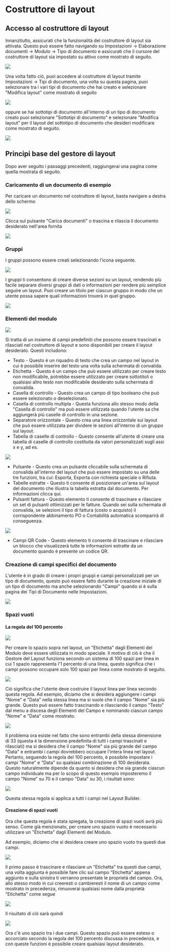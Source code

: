 # Costruttore di layout

## **Accesso al costruttore di layout**

Innanzitutto, assicurati che la funzionalità del costruttore di layout sia attivata. Questo può essere fatto navigando su Impostazioni → Elaborazione documenti → Modulo → Tipo di documento e assicurati che il cursore del costruttore di layout sia impostato su attivo come mostrato di seguito.

![](https://lh7-us.googleusercontent.com/I0VvFiFftKLoCB47jCAoosfTyqIQgXBoggMFp1QAeIj9xW4yiiIzyk5eIEHZ7duA251Yc4\_ArUKA8e-LjDht13bckAnkAOHOvl1p5k1-Qj\_UkEp2cSZwxHz\_PXe8IQ4\_jglzCtjAJg5pd9m\_hNZEhXA)

Una volta fatto ciò, puoi accedere al costruttore di layout tramite Impostazioni → Tipi di documento, una volta su questa pagina, puoi selezionare tra i vari tipi di documento che hai creato e selezionare "Modifica layout" come mostrato di seguito

![](https://lh7-us.googleusercontent.com/WMD8M0qugnc64ZuyLuEYH5P63qk-Vo86useg32-QyOsP63FJA\_Xh7UzwlwmUR3K9oTd19aXexSitZqQLVEKo26-i8hYWUS9CChzwAS8TgbWoqweFucJcNIgKBruzSd0mxn8zrh9i46lPxKMNDh-YEJ8)

oppure se hai sottotipi di documento all'interno di un tipo di documento creato puoi selezionare "Sottotipi di documento" e selezionare "Modifica layout" per il layout del sottotipo di documento che desideri modificare come mostrato di seguito.

![](https://lh7-us.googleusercontent.com/KfmM8wMGnn5tzXRxF1yT0Efm7X6v0kYeGzgNG3RihERh\_P71tjEVkJh4POMwgqnsCBoE736xI7oHkmpYNUbtAShhE-wAHsnLuxljDtmhGQUyljF\_PmOF2y6c0gIdIk\_jUD3sVNsq5viT2sb236OBYSA)

## **Principi base del gestore di layout**

Dopo aver seguito i passaggi precedenti, raggiungerai una pagina come quella mostrata di seguito.

### **Caricamento di un documento di esempio**

Per caricare un documento nel costruttore di layout, basta navigare a destra dello schermo

![](https://lh7-us.googleusercontent.com/I99BkFDTOloyKwwc0P8O3wf8FbKL3B5Zn5i3GfeRKSSkBdelQ\_HNfI2oJzaXQUi\_UU6R5Vr7jrgcAxIrDmmTKWgTZx90J7izOX0oczWt\_\_qt9VmD1HqafZvqH8vb7xnZMR1m5pjwzsbcnalErYo6dIc)

Clicca sul pulsante "Carica documenti" o trascina e rilascia il documento desiderato nell'area fornita

![](https://lh7-us.googleusercontent.com/GHqGYqvwFvN3z2ojFz\_i7ZLlZhy-A3vsKUmmzOC0NMkPd2-f6\_t\_0USF66W-N3XRqHlmx06QNSQ7U-VTPQPKWdzOhoNcN7LlMk45sKVC6bWN1O92G0r4dKyHQLlgmGZiINYjZ9vZnt89\_BjgzbON2MI)

### **Gruppi**

I gruppi possono essere creati selezionando l'icona seguente.

![](https://lh7-us.googleusercontent.com/eb4jnCmezPFKPwgUisJKvicBqMWuGHW69WIFdtpmQiY-\_78VWmMyMD4TqKMJXwjH1XDnS5RXX0DsJ2\_ur\_GG62L4F7OEzkLrpgwUkiuQjZQPJqQoHIBj6WM33zY0AkYXhI3mKLjZetbEQ2AlhPJ8KV8)

I gruppi ti consentono di creare diverse sezioni su un layout, rendendo più facile separare diversi gruppi di dati o informazioni per rendere più semplice seguire un layout. Puoi creare un titolo per ciascun gruppo in modo che un utente possa sapere quali informazioni troverà in quel gruppo.

![](https://lh7-us.googleusercontent.com/lWqIEC-TCOp4rKytTbhn2fYWY618\_Yra2mjWHA9oMyWPqHXA5JKCLoZoEtM8xQHAkn4HFNTPYpbMePUYnQhQGL0KmgBfTEDWPDAMy7PjZinZl2s\_kHQlsLAGjYbzSINWTme3qRO9tHLcpVaDVvS\_8F4)

### **Elementi del modulo**

![](https://lh7-us.googleusercontent.com/OFBRSGdol7loocu5uGVe4Q8URMDojvXTN0xj3TCgL-jb-wUgt1fjEqfXCyMPz\_HNh94LVVmg6ifQDhxvlQsgbbChRfrw2Ohx4ICOUwHix3iiAFY9hI3BPGBfcNABiHLhgXQJVZmGvEO\_niVWkIXz\_6g)

Si tratta di un insieme di campi predefiniti che possono essere trascinati e rilasciati nel costruttore di layout e sono disponibili per creare il layout desiderato. Questi includono:

* Testo - Questo è un riquadro di testo che crea un campo nel layout in cui è possibile inserire del testo una volta sulla schermata di convalida.
* Etichetta - Questo è un campo che può essere utilizzato per creare testo non modificabile, potrebbe essere utilizzato per creare sottotitoli o qualsiasi altro testo non modificabile desiderato sulla schermata di convalida.
* Casella di controllo - Questo crea un campo di tipo booleano che può essere selezionato o deselezionato.
* Casella di controllo multipla - Questa funziona allo stesso modo della "Casella di controllo" ma può essere utilizzata quando l'utente sa che aggiungerà più caselle di controllo in una sezione.
* Separatore orizzontale - Questo crea una linea orizzontale sul layout che può essere utilizzata per dividere le sezioni all'interno di un gruppo sul layout.
* Tabella di caselle di controllo - Questo consente all'utente di creare una tabella di caselle di controllo costituita da valori personalizzati sugli assi x e y, ad es.

![](https://lh7-us.googleusercontent.com/lMZU68H4i8ELjgenpcNXeNhJ9iwzTWGRkjNMEdV3rqdGwnaRZ\_tvG9mbx2ogXQ2hMciGSp-9m1c5KS9VwGJWzuxcRiaioVDSLTLvh-csHUho4aX25LXrtjhGSfK6yTukufwrjQvZR-JliuhiaPCCxpw)

* Pulsante - Questo crea un pulsante cliccabile sulla schermata di convalida all'interno del layout che può essere impostato su una delle tre funzioni, tra cui: Esporta, Esporta con richiesta speciale o Rifiuta.
* Tabelle estratte - Questo ti consente di posizionare un'area sul layout del documento che illustra la tabella estratta dal documento. Per informazioni clicca qui.
* Pulsanti fattura - Questo elemento ti consente di trascinare e rilasciare un set di pulsanti ottimizzati per le fatture. Quando sei sulla schermata di convalida, se selezioni il tipo di fattura (costo o acquisto) il corrispondente abbinamento PO o Contabilità automatica scomparirà di conseguenza.

![](https://lh7-us.googleusercontent.com/-w5iTr9b\_pcc6Y39osFmuzKQGRa\_e4tAXvQOn1zN8T4HwcuTs\_FP9mFPAJJeABvYKTyiQr3xZALsRgueIDksbswhnY-E9ioT1AIaf8xwAblBckX1f8xzi5v9mLxBRRUZoViDntKK6Nd5fy5sd5Bq5LU)

* Campi QR Code - Questo elemento ti consente di trascinare e rilasciare un blocco che visualizzerà tutte le informazioni estratte da un documento quando è presente un codice QR.
### **Creazione di campi specifici del documento**

L'utente è in grado di creare i propri gruppi e campi personalizzati per un tipo di documento, questo può essere fatto durante la creazione iniziale di un tipo di documento ma anche selezionando "Campi" quando si è sulla pagina dei Tipi di Documento nelle Impostazioni.

![](https://lh7-us.googleusercontent.com/N9i3KnGyXATf5jLVbPQGiPEG9rlz6WqHJ5c8FZnpw3EwmaMnl2cQhMwhug3d-A82caOS6Nxc7LgAVLMtBL404hKR7i39u2RfwzCnohqn1\_mbkMtjzNKThnjGu2ivaFNqKDuobzA6kUdD8gGiQ\_zs3z8)

### **Spazi vuoti**

#### **La regola del 100 percento**

![](https://lh7-us.googleusercontent.com/TwNA3gZrgzhSvZrZOGywGYz92fRkUtjIsr6sDCxEzYgWcfJ9kXuzJKkqNiFyp3H5XXoqUz76TzZ72r86YY\_O3Vw\_rvDKczD\_hdMOIQOFWORr2bo8pGunrAtUklJ1ye7KEQJEjRNqNUNCnXM0boIICUA)

Per creare lo spazio sopra nel layout, un "Etichetta" dagli Elementi del Modulo deve essere utilizzata in modo speciale. Il motivo di ciò è che il Gestore del Layout funziona secondo un sistema di 100 spazi per linea in cui 1 spazio rappresenta l'1 percento di una linea, questo significa che i campi possono occupare solo 100 spazi per linea come mostrato di seguito.

![](https://lh7-us.googleusercontent.com/YTqddzVQPWRuP5ylV6NnMc-KnEgCY0ZxZ8zn0In5d5dOxaWnwGDi4N2qohbobLNphLfVD61sMUE5QlmXJZ3e0tP7Y8no\_wVRy9WTF0nWIN5Tg3t-zLJhs9M-kVYPFV3CyerRZZoK-iMXLmKGcuSY\_Nw)

Ciò significa che l'utente deve costruire il layout linea per linea secondo questa regola. Ad esempio, diciamo che si desidera aggiungere i campi "Nome" e "Data" nella stessa linea ma si vuole che il campo "Nome" sia più grande. Questo può essere fatto trascinando e rilasciando il campo "Testo" dal menu a discesa degli Elementi del Campo e nominando ciascun campo "Nome" e "Data" come mostrato.

![](https://lh7-us.googleusercontent.com/2ru3pj0iD3V6ADqYBjeQPqDT3uvTH\_Al2MV0gpUUQ9MpX0TSFtnjYL6JN0YOkBk9afx2q2YcMo4gWE2jItUAGSEfX79O\_6sFgKwP5FGa98SwzgjGgee1G-2aO6NyqZusf27SbJoWoHmzu51Hx25kVmM)

Il problema ora esiste nel fatto che sono entrambi della stessa dimensione di 33 (questa è la dimensione predefinita di tutti i campi trascinati e rilasciati) ma si desidera che il campo "Nome" sia più grande del campo "Data" e entrambi i campi dovrebbero occupare l'intera linea nel layout. Pertanto, seguendo la regola del 100 percento, è possibile impostare i campi "Nome" e "Data" su qualsiasi combinazione di 100 desiderata. Questo naturalmente dipende da quanto si desidera che sia grande ciascun campo individuale ma per lo scopo di questo esempio imposteremo il campo "Nome" su 70 e il campo "Data" su 30, i risultati sono:

![](https://lh7-us.googleusercontent.com/m411QblkCfsQWllhX74QpANjuVEv3fgM1Nhg8cJjbkNQGcjym6v0JFHIrKyMOAu-MasQ4KH9ZPaxmqNWfhWmAuL6SOZE030NXebb7ERzYxF99hLJC6oGbM-YXp7bNdZuoTaPmsDt7EjpV5BOiflwA4g)

Questa stessa regola si applica a tutti i campi nel Layout Builder.

#### **Creazione di spazi vuoti**

Ora che questa regola è stata spiegata, la creazione di spazi vuoti avrà più senso. Come già menzionato, per creare uno spazio vuoto è necessario utilizzare un "Etichetta" dagli Elementi del Modulo.

Ad esempio, diciamo che si desidera creare uno spazio vuoto tra questi due campi.

![](https://lh7-us.googleusercontent.com/jOms6aTB3wCmX3L-MiUTrOb\_-q3AiFC3Y75TsHJe8QFLru10H9aZKzbE5MfHPZ0v9fqycQeddNPJp7pnRjv17crkrYUymNA8u9bF-3u9IfR6ru\_duavqrLCQocommljzLA00RXs\_lQA4gDH6l\_QvyTs)

Il primo passo è trascinare e rilasciare un "Etichetta" tra questi due campi, una volta aggiunta è possibile fare clic sul campo "Etichetta" appena aggiunto e sulla sinistra ti verranno presentate le proprietà del campo. Ora, allo stesso modo in cui creeresti o cambieresti il nome di un campo come mostrato in precedenza, rimuoverai qualsiasi nome dalla proprietà "Etichetta" come segue

![](https://lh7-us.googleusercontent.com/0Mma4wYIIfAkOyRIFLZtjug7pbWltfaiPm3r\_WgbP5fCgKe2BGD6Qf5YJ5Ns7fBBTRfJ68NlOtmOQrvcOvjyWGxk9v\_XmDj-8moEQhcDUugh\_VO5DdrJLYYV08ftr8YdhuhEM0otWs\_ljew18j7XJFQ)

Il risultato di ciò sarà quindi

![](https://lh7-us.googleusercontent.com/-HqoJUAbcHRCletgSg6gcKXpn6zto1Do8I5EmcEmPWL4qUrMREh-wZdhy7ZKtnbuGjypd7p2mjcIu6LbbfdjA3c1liT2reCQXWiP1VAji08eWc\_bbF\_a0Dd82rJRgCuD5yjdlXL\_DNheMcw-fm6pQnA)

Ora c'è uno spazio tra i due campi. Questo spazio può essere esteso o accorciato secondo la regola del 100 percento discussa in precedenza, e con queste funzioni è possibile creare qualsiasi layout desiderato.
